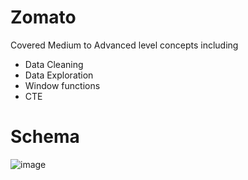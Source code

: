 # Zomato
Covered Medium to Advanced level concepts including 
- Data Cleaning 
- Data Exploration 
- Window functions 
- CTE 

# Schema 

![image](https://github.com/user-attachments/assets/d3071d86-1612-4cf4-8f79-a6cbaaf328c8)
